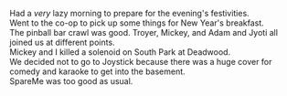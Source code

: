 Had a *very* lazy morning to prepare for the evening's festivities.  
Went to the co-op to pick up some things for New Year's breakfast.  
The pinball bar crawl was good. Troyer, Mickey, and Adam and Jyoti all joined us at different points.  
Mickey and I killed a solenoid on South Park at Deadwood.  
We decided not to go to Joystick because there was a huge cover for comedy and karaoke to get into the basement.  
SpareMe was too good as usual.  
